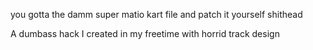 you gotta the damm super matio kart file and patch it yourself shithead

A dumbass hack I created in my freetime with horrid track design 

